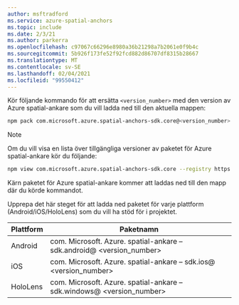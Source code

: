 ```yaml
---
author: msftradford
ms.service: azure-spatial-anchors
ms.topic: include
ms.date: 2/3/21
ms.author: parkerra
ms.openlocfilehash: c97067c66296e8980a36b21298a7b2061e0f9b4c
ms.sourcegitcommit: 5b926f173fe52f92fcd882d86707df8315b28667
ms.translationtype: MT
ms.contentlocale: sv-SE
ms.lasthandoff: 02/04/2021
ms.locfileid: "99550412"
---
```

Kör följande kommando för att ersätta `<version_number>` med den version av Azure spatial-ankare som du vill ladda ned till den aktuella mappen:

```bash
npm pack com.microsoft.azure.spatial-anchors-sdk.core@<version_number> --registry https://api.bintray.com/npm/microsoft/AzureMixedReality-NPM
```

> [!NOTE]
> Om du vill visa en lista över tillgängliga versioner av paketet för Azure spatial-ankare kör du följande:
>
> ```bash
> npm view com.microsoft.azure.spatial-anchors-sdk.core --registry https://api.bintray.com/npm/microsoft/AzureMixedReality-NPM versions
> ```

Kärn paketet för Azure spatial-ankare kommer att laddas ned till den mapp där du körde kommandot.

Upprepa det här steget för att ladda ned paketet för varje plattform (Android/iOS/HoloLens) som du vill ha stöd för i projektet.

| Plattform | Paketnamn                                    |
|----------|-------------------------------------------------|
| Android  | com. Microsoft. Azure. spatial-ankare – sdk.android@ <version_number> |
| iOS      | com. Microsoft. Azure. spatial-ankare – sdk.ios@ <version_number>     |
| HoloLens | com. Microsoft. Azure. spatial-ankare – sdk.windows@ <version_number> |